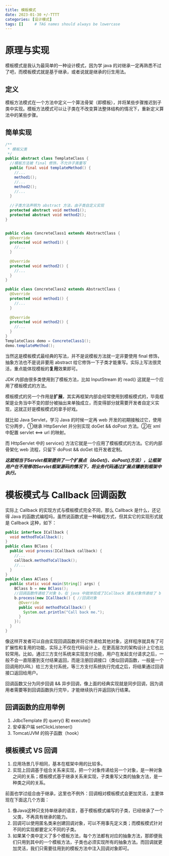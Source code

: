 ```yaml
---
title: 模板模式
date: 2023-01-30 +/-TTTT
categories: [设计模式]
tags: []     # TAG names should always be lowercase
---
```


# 原理与实现
模板模式是我认为最简单的一种设计模式，因为学 java 的对继承一定再熟悉不过了吧，而模板模式就是基于继承，或者说就是继承的衍生用法。

## 定义
模板方法模式在一个方法中定义一个算法骨架（即模板），并将某些步骤推迟到子类中实现。模板方法模式可以让子类在不改变算法整体结构的情况下，重新定义算法中的某些步骤。

## 简单实现
```java
/**
 * 模板父类
 */
public abstract class TemplateClass {
  //模板方法被 final 修饰，不允许子类重写
  public final void templateMethod() {
    //...
    method1();
    //...
    method2();
    //...
  }
  
  //子类方法声明为 abstract 方法，由子类自定义实现
  protected abstract void method1();
  protected abstract void method2();
}


public class ConcreteClass1 extends AbstractClass {
  @Override
  protected void method1() {
    //...
  }
  
  @Override
  protected void method2() {
    //...
  }
}

public class ConcreteClass2 extends AbstractClass {
  @Override
  protected void method1() {
    //...
  }
  
  @Override
  protected void method2() {
    //...
  }
}
TemplateClass demo = ConcreteClass1();
demo.templateMethod();
```

当然这是模板模式最经典的写法，并不是说模板方法就一定非要使用 final 修饰，抽象方法也不是说非要用 abstract 给它修饰一下子类才能重写。实际上写法很灵活，重点能体现模板的**复用**效果即可。

JDK 内部由很多类使用到了模板方法，比如 InputStream 的 read() 这就是一个应用了模板模式的方法。

模板模式的另一个作用是**扩展**，其实再框架内部会经常使用到模板模式的，毕竟框架是业务当中不变的部分被抽出来单独成立，而变得部分就需要开发者自定义实现，这就正好是模板模式的拿手好戏。

就比如 Java Servlet，学习 Java 的时候一定再 web 开发的初期接触过它，使用它分两步，①继承 HttpServlet 并分别实现 doGet && doPost 方法。②在 xml 中配置 servlet <==> url 的映射。 

而 HttpServlet 中的 service() 方法它就是一个应用了模板模式的方法。它的内部骨架化 web 流程，只留下 doPost && doGet 给开发者定制。

***这就相当于Servlet框架提供了一个扩展点（doGet()、doPost()方法），让框架用户在不用修改Servlet框架源码的情况下，将业务代码通过扩展点镶嵌到框架中执行。***

# 模板模式与 Callback 回调函数
实际上 Callback 的实现方式与模板模式完全不同，那么 Callback 是什么，还记得 Java 的函数式编程吗，虽然说函数式是一种编程方式，但其实它的实现形式就是 Callback 这种，如下：

```java
public interface ICallback {
  void methodToCallback();
}
public class BClass {
  public void process(ICallback callback) {
    //...
    callback.methodToCallback();
    //...
  }
}
public class AClass {
  public static void main(String[] args) {
    BClass b = new BClass();
    //回调函数传递给了对象 b，在 java 中就体现成了ICallback 匿名对象传递给了 b
    b.process(new ICallback() { //回调对象
      @Override
      public void methodToCallback() {
        System.out.println("Call back me.");
      }
    });
  }
}
```

像这样开发者可以自由实现回调函数并将它传递给其他对象，这样程序就具有了可扩展性和复用的功能，实际上不仅在代码设计上，在更高层次的架构设计上它也比较常用。比如，通过三方支付系统来实现支付功能，用户在发起支付请求之后，一般不会一直阻塞到支付结果返回，而是注册回调接口（类似回调函数，一般是一个回调用的URL）给三方支付系统，等三方支付系统执行完成之后，将结果通过回调接口返回给用户。

回调函数又分为同步回调 && 异步回调，像上面的经典实现就是同步回调，因为调用者需要等到回调函数执行完毕，才能继续执行并返回执行结果。

## 回调函数的应用举例
1. JdbcTemplate 的 query() 和 execute()
2. 安卓客户端 setClickListener()
3. Tomcat/JVM 的钩子函数（hook）

## 模板模式 VS 回调
1. 应用场景几乎相同，基本在框架中用的比较多。
2. 实现上回调基于组合关系来实现，把一个对象传递给另一个对象，是一种对象之间的关系；模板模式基于继承关系来实现，子类重写父类的抽象方法，是一种类之间的关系。

前面也学过组合由于继承，这里也不例外：回调相对模板模式会更加灵活，主要体现在下面这几个方面：

1. 像Java这种只支持单继承的语言，基于模板模式编写的子类，已经继承了一个父类，不再具有继承的能力。
2. 回调可以使用匿名类来创建回调对象，可以不用事先定义类；而模板模式针对不同的实现都要定义不同的子类。
3. 如果某个类中定义了多个模板方法，每个方法都有对应的抽象方法，那即便我们只用到其中的一个模板方法，子类也必须实现所有的抽象方法。而回调就更加灵活，我们只需要往用到的模板方法中注入回调对象即可。


